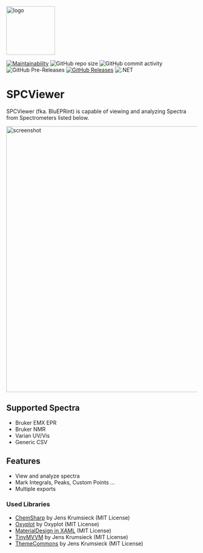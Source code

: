 <img src="https://raw.githubusercontent.com/JensKrumsieck/SPCViewer/master/.github/spc.png" alt="logo" width="128"/>

[![Maintainability](https://api.codeclimate.com/v1/badges/36b9fd90a6fcdc263702/maintainability)](https://codeclimate.com/github/JensKrumsieck/SPCViewer/maintainability)
![GitHub repo size](https://img.shields.io/github/repo-size/JensKrumsieck/SPCViewer)
![GitHub commit activity](https://img.shields.io/github/commit-activity/y/JensKrumsieck/SPCViewer)
![GitHub Pre-Releases](https://img.shields.io/github/downloads-pre/JensKrumsieck/SPCViewer/latest/total)
[![GitHub Releases](https://img.shields.io/github/downloads-pre/JensKrumsieck/SPCViewer/total)](https://github.com/JensKrumsieck/SPCViewer/releases/latest)
![.NET](https://github.com/JensKrumsieck/SPCViewer/workflows/.NET/badge.svg)
# SPCViewer

SPCViewer (fka. BluEPRint) is capable of viewing and analyzing Spectra from Spectrometers listed below.

<img src="https://raw.githubusercontent.com/JensKrumsieck/SPCViewer/master/.github/screenshot.png" alt="screenshot" width="700"/>

## Supported Spectra
- Bruker EMX EPR
- Bruker NMR
- Varian UV/Vis
- Generic CSV

## Features
- View and analyze spectra
- Mark Integrals, Peaks, Custom Points ...
- Multiple exports


### Used Libraries
* [ChemSharp](https://github.com/JensKrumsieck/ChemSharp) by Jens Krumsieck (MIT License)
* [Oxyplot](https://github.com/oxyplot/oxyplot) by Oxyplot (MIT License)
* [MaterialDesign in XAML](https://github.com/MaterialDesignInXAML/MaterialDesignInXamlToolkit) (MIT License)
* [TinyMVVM](https://github.com/JensKrumsieck/TinyMVVM) by Jens Krumsieck (MIT License)
* [ThemeCommons](https://github.com/JensKrumsieck/ThemeCommons) by Jens Krumsieck (MIT License)
